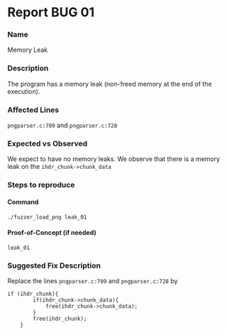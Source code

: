 # Report BUG 01

### Name
Memory Leak

### Description
The program has a memory leak (non-freed memory at the end of the execution).

### Affected Lines
`pngparser.c:709` and `pngparser.c:728`

### Expected vs Observed
We expect to have no memory leaks. We observe that there is a memory leak on the `ihdr_chunk->chunk_data`

### Steps to reproduce
#### Command
`./fuzzer_load_png leak_01`

#### Proof-of-Concept (if needed)
`leak_01`

### Suggested Fix Description
Replace the lines `pngparser.c:709` and `pngparser.c:728`
by
```
if (ihdr_chunk){
        if(ihdr_chunk->chunk_data){
            free(ihdr_chunk->chunk_data);
        }
        free(ihdr_chunk);
    }
```
